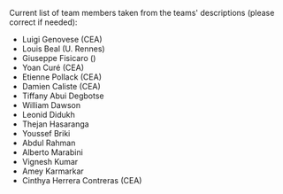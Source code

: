 Current list of team members taken from the teams' descriptions (please correct if needed): 

- Luigi Genovese (CEA) 
- Louis Beal (U. Rennes) 
- Giuseppe Fisicaro ()
- Yoan Curé (CEA) 
- Etienne Pollack (CEA)
- Damien Caliste (CEA) 
- Tiffany Abui Degbotse
- William Dawson
- Leonid Didukh
- Thejan Hasaranga
- Youssef Briki
- Abdul Rahman
- Alberto Marabini
- Vignesh Kumar
- Amey Karmarkar 
- Cinthya Herrera Contreras (CEA)
